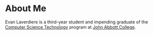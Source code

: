 # About Me

Evan Laverdiere is a third-year student and impending graduate of the [Computer Science Technology](https://www.johnabbott.qc.ca/career-programs/computer-science-technology/) program at [John Abbott College](https://www.johnabbott.qc.ca/). 
